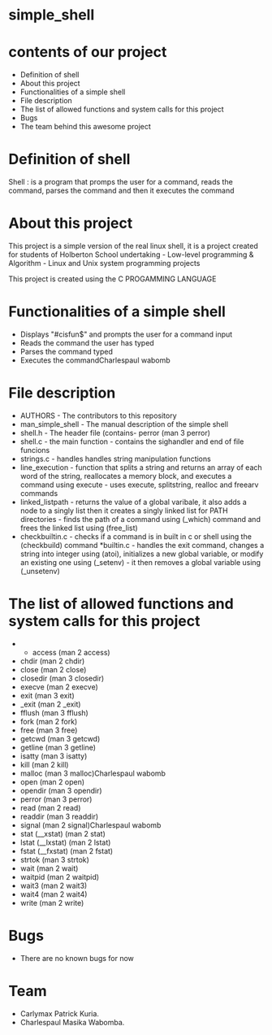 # simple_shell
# contents of our project
* Definition of shell
* About this project
* Functionalities of a simple shell
* File description
* The list of allowed functions and system calls for this project
* Bugs
* The team behind this awesome project

# Definition of shell
Shell : is a program that promps the user for a command, reads the command, parses the command and then it executes the command

# About this project
This project is a simple version of the real linux shell, it is a project created for students of Holberton School undertaking - Low-level programming & Algorithm - Linux and Unix system programming projects

This project is created using the C PROGAMMING LANGUAGE
# Functionalities of a simple shell

* Displays "#cisfun$" and prompts the user for a command input
* Reads the command the user has typed
* Parses the command typed
* Executes the commandCharlespaul wabomb
# File description
* AUTHORS - The contributors to this repository
* man_simple_shell - The manual description of the simple shell
* shell.h - The header file (contains- perror (man 3 perror)
* shell.c - the main function 
          - contains the sighandler and end of file funcions
 * strings.c - handles handles string manipulation functions
 * line_execution -  function that splits a string and returns an array of each word of the string, reallocates a memory block, and executes a command using execute
                  - uses execute, splitstring, realloc and freearv commands
 * linked_listpath - returns the value of a global varibale, it also adds a node to a singly list then it creates a singly linked list for PATH directories
             - finds the path of a command using (_which) command and frees the linked list using (free_list)
 * checkbuiltin.c - checks if a command is in built in c or shell using the (checkbuild) command
 *builtin.c - handles the exit command, changes a string into integer using (atoi), initializes a new global variable, or modify an existing one using (_setenv)
            - it then removes a global variable using (_unsetenv)
 
 # The list of allowed functions and system calls for this project
 - - access (man 2 access)
 - chdir (man 2 chdir)
 - close (man 2 close)
 - closedir (man 3 closedir)
 - execve (man 2 execve)
 - exit (man 3 exit)
 - _exit (man 2 _exit)
 - fflush (man 3 fflush)
 - fork (man 2 fork)
 - free (man 3 free)
 - getcwd (man 3 getcwd)
 - getline (man 3 getline)
 - isatty (man 3 isatty)
 - kill (man 2 kill)
 - malloc (man 3 malloc)Charlespaul wabomb
 - open (man 2 open)
 - opendir (man 3 opendir)
 - perror (man 3 perror)
 - read (man 2 read)
 - readdir (man 3 readdir)
 - signal (man 2 signal)Charlespaul wabomb
 - stat (__xstat) (man 2 stat)
 - lstat (__lxstat) (man 2 lstat)
 - fstat (__fxstat) (man 2 fstat)
 - strtok (man 3 strtok)
 - wait (man 2 wait)
 - waitpid (man 2 waitpid)
 - wait3 (man 2 wait3)
 - wait4 (man 2 wait4)
 - write (man 2 write)
 # Bugs
 * There are no known bugs for now
 
 # Team
 * Carlymax Patrick Kuria.
 * Charlespaul Masika Wabomba.
 
